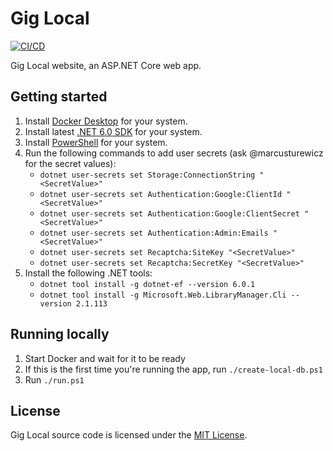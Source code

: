 # Gig Local

[![CI/CD](https://github.com/GigLocal/gig-local-backend/actions/workflows/cicd.yml/badge.svg)](https://github.com/GigLocal/gig-local-backend/actions/workflows/cicd.yml)

Gig Local website, an ASP.NET Core web app.

## Getting started

1. Install [Docker Desktop](https://www.docker.com/products/docker-desktop) for your system.
2. Install latest [.NET 6.0 SDK](https://dotnet.microsoft.com/download/dotnet/6.0) for your system.
3. Install [PowerShell](https://docs.microsoft.com/en-us/powershell/scripting/install/installing-powershell?view=powershell-7.1) for your system.
4. Run the following commands to add user secrets (ask @marcusturewicz for the secret values):
    - `dotnet user-secrets set Storage:ConnectionString "<SecretValue>"`
    - `dotnet user-secrets set Authentication:Google:ClientId "<SecretValue>"`
    - `dotnet user-secrets set Authentication:Google:ClientSecret "<SecretValue>"`
    - `dotnet user-secrets set Authentication:Admin:Emails "<SecretValue>"`
    - `dotnet user-secrets set Recaptcha:SiteKey "<SecretValue>"`
    - `dotnet user-secrets set Recaptcha:SecretKey "<SecretValue>"`
5. Install the following .NET tools:
    - `dotnet tool install -g dotnet-ef --version 6.0.1`
    - `dotnet tool install -g Microsoft.Web.LibraryManager.Cli --version 2.1.113`

## Running locally

1. Start Docker and wait for it to be ready
2. If this is the first time you're running the app, run `./create-local-db.ps1`
3. Run `./run.ps1`

## License

Gig Local source code is licensed under the [MIT License](LICENSE).

